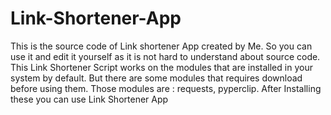 # Link-Shortener-App
This is the source code of Link shortener App created by Me. So you can use it and edit it yourself as it is not hard to understand about source code. 
This Link Shortener Script works on the modules that are installed in your system by default. 
But there are some modules that requires download before using them.
Those modules are : requests, pyperclip. After Installing these you can use Link Shortener App
